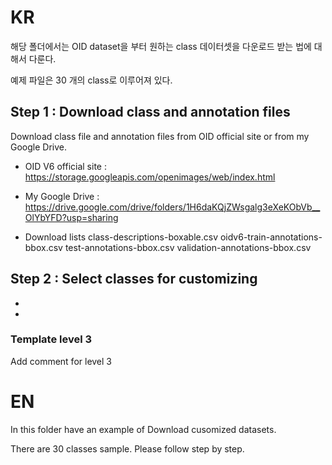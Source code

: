 # KR

해당 폴더에서는 OID dataset을 부터 원하는 class 데이터셋을 다운로드 받는 법에 대해서 다룬다.

예제 파일은 30 개의 class로 이루어져 있다.

## Step 1 : Download class and annotation files

Download class file and annotation files from OID official site or from my Google Drive.

* OID V6 official site :
https://storage.googleapis.com/openimages/web/index.html

* My Google Drive :
https://drive.google.com/drive/folders/1H6daKQjZWsgalg3eXeKObVb__OlYbYFD?usp=sharing

* Download lists
      class-descriptions-boxable.csv
      oidv6-train-annotations-bbox.csv
      test-annotations-bbox.csv
      validation-annotations-bbox.csv

## Step 2 : Select classes for customizing

* 

* 



### Template level 3

Add comment for level 3



# EN

In this folder have an example of Download cusomized datasets.

There are 30 classes sample. Please follow step by step.


